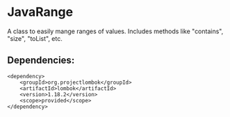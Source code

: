 # JavaRange
A class to easily mange ranges of values. Includes methods like "contains", "size", "toList", etc.

Dependencies:
--
```
<dependency>
    <groupId>org.projectlombok</groupId>
    <artifactId>lombok</artifactId>
    <version>1.18.2</version>
    <scope>provided</scope>
</dependency>
```
